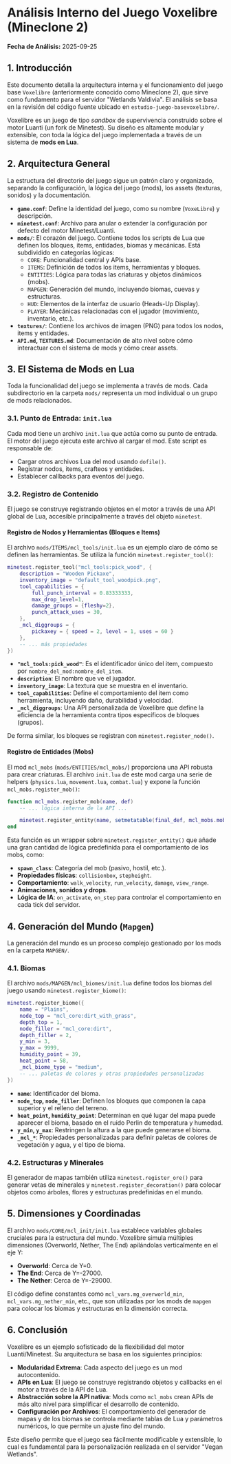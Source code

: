 # Análisis Interno del Juego Voxelibre (Mineclone 2)

**Fecha de Análisis:** 2025-09-25

## 1. Introducción

Este documento detalla la arquitectura interna y el funcionamiento del juego base `Voxelibre` (anteriormente conocido como Mineclone 2), que sirve como fundamento para el servidor "Wetlands Valdivia". El análisis se basa en la revisión del código fuente ubicado en `estudio-juego-basevoxelibre/`.

Voxelibre es un juego de tipo *sandbox* de supervivencia construido sobre el motor Luanti (un fork de Minetest). Su diseño es altamente modular y extensible, con toda la lógica del juego implementada a través de un sistema de **mods en Lua**.

## 2. Arquitectura General

La estructura del directorio del juego sigue un patrón claro y organizado, separando la configuración, la lógica del juego (mods), los assets (texturas, sonidos) y la documentación.

- **`game.conf`**: Define la identidad del juego, como su nombre (`VoxeLibre`) y descripción.
- **`minetest.conf`**: Archivo para anular o extender la configuración por defecto del motor Minetest/Luanti.
- **`mods/`**: El corazón del juego. Contiene todos los scripts de Lua que definen los bloques, items, entidades, biomas y mecánicas. Está subdividido en categorías lógicas:
    - `CORE`: Funcionalidad central y APIs base.
    - `ITEMS`: Definición de todos los items, herramientas y bloques.
    - `ENTITIES`: Lógica para todas las criaturas y objetos dinámicos (mobs).
    - `MAPGEN`: Generación del mundo, incluyendo biomas, cuevas y estructuras.
    - `HUD`: Elementos de la interfaz de usuario (Heads-Up Display).
    - `PLAYER`: Mecánicas relacionadas con el jugador (movimiento, inventario, etc.).
- **`textures/`**: Contiene los archivos de imagen (PNG) para todos los nodos, items y entidades.
- **`API.md`, `TEXTURES.md`**: Documentación de alto nivel sobre cómo interactuar con el sistema de mods y cómo crear assets.

## 3. El Sistema de Mods en Lua

Toda la funcionalidad del juego se implementa a través de mods. Cada subdirectorio en la carpeta `mods/` representa un mod individual o un grupo de mods relacionados.

### 3.1. Punto de Entrada: `init.lua`

Cada mod tiene un archivo `init.lua` que actúa como su punto de entrada. El motor del juego ejecuta este archivo al cargar el mod. Este script es responsable de:
- Cargar otros archivos Lua del mod usando `dofile()`.
- Registrar nodos, items, crafteos y entidades.
- Establecer callbacks para eventos del juego.

### 3.2. Registro de Contenido

El juego se construye registrando objetos en el motor a través de una API global de Lua, accesible principalmente a través del objeto `minetest`.

#### **Registro de Nodos y Herramientas (Bloques e Items)**

El archivo `mods/ITEMS/mcl_tools/init.lua` es un ejemplo claro de cómo se definen las herramientas. Se utiliza la función `minetest.register_tool()`:

```lua
minetest.register_tool("mcl_tools:pick_wood", {
    description = "Wooden Pickaxe",
    inventory_image = "default_tool_woodpick.png",
    tool_capabilities = {
        full_punch_interval = 0.83333333,
        max_drop_level=1,
        damage_groups = {fleshy=2},
        punch_attack_uses = 30,
    },
    _mcl_diggroups = {
        pickaxey = { speed = 2, level = 1, uses = 60 }
    },
    -- ... más propiedades
})
```

- **`"mcl_tools:pick_wood"`**: Es el identificador único del item, compuesto por `nombre_del_mod:nombre_del_item`.
- **`description`**: El nombre que ve el jugador.
- **`inventory_image`**: La textura que se muestra en el inventario.
- **`tool_capabilities`**: Define el comportamiento del item como herramienta, incluyendo daño, durabilidad y velocidad.
- **`_mcl_diggroups`**: Una API personalizada de Voxelibre que define la eficiencia de la herramienta contra tipos específicos de bloques (grupos).

De forma similar, los bloques se registran con `minetest.register_node()`.

#### **Registro de Entidades (Mobs)**

El mod `mcl_mobs` (`mods/ENTITIES/mcl_mobs/`) proporciona una API robusta para crear criaturas. El archivo `init.lua` de este mod carga una serie de helpers (`physics.lua`, `movement.lua`, `combat.lua`) y expone la función `mcl_mobs.register_mob()`:

```lua
function mcl_mobs.register_mob(name, def)
    -- ... lógica interna de la API ...

    minetest.register_entity(name, setmetatable(final_def, mcl_mobs.mob_class_meta))
end
```

Esta función es un wrapper sobre `minetest.register_entity()` que añade una gran cantidad de lógica predefinida para el comportamiento de los mobs, como:
- **`spawn_class`**: Categoría del mob (pasivo, hostil, etc.).
- **Propiedades físicas**: `collisionbox`, `stepheight`.
- **Comportamiento**: `walk_velocity`, `run_velocity`, `damage`, `view_range`.
- **Animaciones, sonidos y drops**.
- **Lógica de IA**: `on_activate`, `on_step` para controlar el comportamiento en cada tick del servidor.

## 4. Generación del Mundo (`Mapgen`)

La generación del mundo es un proceso complejo gestionado por los mods en la carpeta `MAPGEN/`.

### 4.1. Biomas

El archivo `mods/MAPGEN/mcl_biomes/init.lua` define todos los biomas del juego usando `minetest.register_biome()`:

```lua
minetest.register_biome({
    name = "Plains",
    node_top = "mcl_core:dirt_with_grass",
    depth_top = 1,
    node_filler = "mcl_core:dirt",
    depth_filler = 2,
    y_min = 3,
    y_max = 9999,
    humidity_point = 39,
    heat_point = 58,
    _mcl_biome_type = "medium",
    -- ... paletas de colores y otras propiedades personalizadas
})
```

- **`name`**: Identificador del bioma.
- **`node_top`, `node_filler`**: Definen los bloques que componen la capa superior y el relleno del terreno.
- **`heat_point`, `humidity_point`**: Determinan en qué lugar del mapa puede aparecer el bioma, basado en el ruido Perlin de temperatura y humedad.
- **`y_min`, `y_max`**: Restringen la altura a la que puede generarse el bioma.
- **`_mcl_*`**: Propiedades personalizadas para definir paletas de colores de vegetación y agua, y el tipo de bioma.

### 4.2. Estructuras y Minerales

El generador de mapas también utiliza `minetest.register_ore()` para generar vetas de minerales y `minetest.register_decoration()` para colocar objetos como árboles, flores y estructuras predefinidas en el mundo.

## 5. Dimensiones y Coordinadas

El archivo `mods/CORE/mcl_init/init.lua` establece variables globales cruciales para la estructura del mundo. Voxelibre simula múltiples dimensiones (Overworld, Nether, The End) apilándolas verticalmente en el eje Y:

- **Overworld**: Cerca de Y=0.
- **The End**: Cerca de Y=-27000.
- **The Nether**: Cerca de Y=-29000.

El código define constantes como `mcl_vars.mg_overworld_min`, `mcl_vars.mg_nether_min`, etc., que son utilizadas por los mods de `mapgen` para colocar los biomas y estructuras en la dimensión correcta.

## 6. Conclusión

Voxelibre es un ejemplo sofisticado de la flexibilidad del motor Luanti/Minetest. Su arquitectura se basa en los siguientes principios:

- **Modularidad Extrema**: Cada aspecto del juego es un mod autocontenido.
- **APIs en Lua**: El juego se construye registrando objetos y callbacks en el motor a través de la API de Lua.
- **Abstracción sobre la API nativa**: Mods como `mcl_mobs` crean APIs de más alto nivel para simplificar el desarrollo de contenido.
- **Configuración por Archivos**: El comportamiento del generador de mapas y de los biomas se controla mediante tablas de Lua y parámetros numéricos, lo que permite un ajuste fino del mundo.

Este diseño permite que el juego sea fácilmente modificable y extensible, lo cual es fundamental para la personalización realizada en el servidor "Vegan Wetlands".
